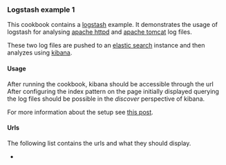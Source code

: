 ### Logstash example 1
This cookbook contains a [logstash](http://logstash.net/) example.
It demonstrates the usage of logstash for analysing [apache httpd](http://httpd.apache.org/) and [apache tomcat](http://tomcat.apache.org/) log files.

These two log files are pushed to an [elastic search](https://www.elastic.co/products/elasticsearch) instance and then analyzes using [kibana](https://www.elastic.co/products/kibana).

#### Usage
After running the cookbook, kibana should be accessible through the url 
After configuring the index pattern on the page initially displayed querying the log files should be possible in the *discover* perspective of kibana.

For more information about the setup see [this post](http://www.jeeatwork.com/?p=224).

#### Urls
The following list contains the urls and what they should display.

- 